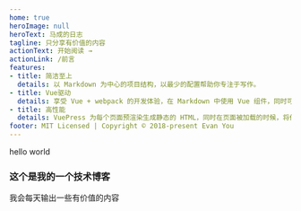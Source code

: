 ```yaml
---
home: true
heroImage: null
heroText: 马成的日志
tagline: 只分享有价值的内容
actionText: 开始阅读 →
actionLink: /前言
features:
- title: 简洁至上
  details: 以 Markdown 为中心的项目结构，以最少的配置帮助你专注于写作。
- title: Vue驱动
  details: 享受 Vue + webpack 的开发体验，在 Markdown 中使用 Vue 组件，同时可以使用 Vue 来开发自定义主题。
- title: 高性能
  details: VuePress 为每个页面预渲染生成静态的 HTML，同时在页面被加载的时候，将作为 SPA 运行。
footer: MIT Licensed | Copyright © 2018-present Evan You
---
```


hello world
### 这个是我的一个技术博客
我会每天输出一些有价值的内容

